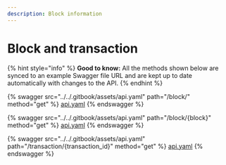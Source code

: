 ```yaml
---
description: Block information
---
```


# Block and transaction

{% hint style="info" %}
**Good to know:** All the methods shown below are synced to an example Swagger file URL and are kept up to date automatically with changes to the API.
{% endhint %}

{% swagger src="../../.gitbook/assets/api.yaml" path="/block/" method="get" %}
[api.yaml](../../.gitbook/assets/api.yaml)
{% endswagger %}

{% swagger src="../../.gitbook/assets/api.yaml" path="/block/{block}" method="get" %}
[api.yaml](../../.gitbook/assets/api.yaml)
{% endswagger %}

{% swagger src="../../.gitbook/assets/api.yaml" path="/transaction/{transaction_id}" method="get" %}
[api.yaml](../../.gitbook/assets/api.yaml)
{% endswagger %}
